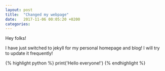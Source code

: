 ```yaml
---
layout: post
title:  "Changed my webpage"
date:   2017-11-06 00:05:20 +0200
categories: 
---
```

Hey folks!

I have just switched to jekyll for my personal homepage and blog!
I will try to update it frequently! 

{% highlight python %}
print('Hello everyone!')
{% endhighlight %}

